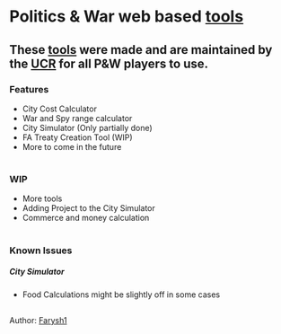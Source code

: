 # Politics & War web based [tools](https://farysh1.github.io/UCR_Tools/)

## These [tools](https://farysh1.github.io/UCR_Tools/) were made and are maintained by the [UCR](https://politicsandwar.com/alliance/id=8651) for all P&W players to use.

### Features
- City Cost Calculator
- War and Spy range calculator
- City Simulator (Only partially done)
- FA Treaty Creation Tool (WIP)
- More to come in the future

#

### WIP
- More tools
- Adding Project to the City Simulator
- Commerce and money calculation

#

### Known Issues
##### City Simulator
- Food Calculations might be slightly off in some cases

##

Author: [Farysh1](https://github.com/Farysh1)
